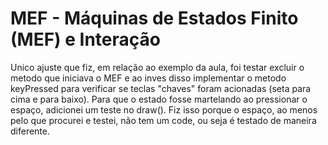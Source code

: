 # MEF - Máquinas de Estados Finito (MEF) e Interação 

Unico ajuste que fiz, em relação ao exemplo da aula, foi testar excluir o metodo que iniciava o MEF e ao inves disso implementar o metodo keyPressed para
verificar se teclas "chaves" foram acionadas (seta para cima e para baixo). Para que o estado fosse martelando ao pressionar
o espaço, adicionei um teste no draw(). Fiz isso porque o espaço, ao menos pelo que procurei e testei, não tem um code, ou seja
é testado de maneira diferente.